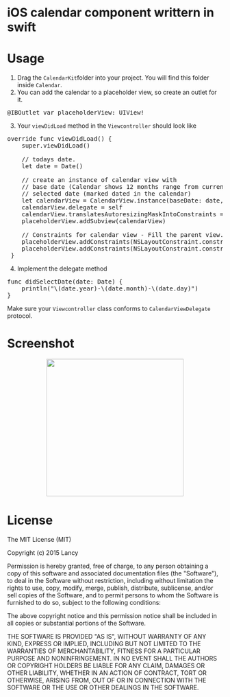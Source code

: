 # iOS calendar component writtern in swift
Usage
========
1. Drag the `CalendarKit`folder into your project. You will find this folder inside `Calendar`.
2. You can add the calendar to a placeholder view, so create an outlet for it.
<pre lang="Swift">
@IBOutlet var placeholderView: UIView!
</pre>
3. Your `viewDidLoad` method in the `Viewcontroller` should look like
<pre lang="Swift">
override func viewDidLoad() {
    super.viewDidLoad()
        
    // todays date.
    let date = Date()
        
    // create an instance of calendar view with 
    // base date (Calendar shows 12 months range from current base date)
    // selected date (marked dated in the calendar)
    let calendarView = CalendarView.instance(baseDate: date, selectedDate: date)
    calendarView.delegate = self
    calendarView.translatesAutoresizingMaskIntoConstraints = false
    placeholderView.addSubview(calendarView)
        
    // Constraints for calendar view - Fill the parent view.
    placeholderView.addConstraints(NSLayoutConstraint.constraints(withVisualFormat: "H:|[calendarView]|", options: NSLayoutConstraint.FormatOptions(rawValue: 0), metrics: nil, views: ["calendarView": calendarView]))
    placeholderView.addConstraints(NSLayoutConstraint.constraints(withVisualFormat: "V:|[calendarView]|", options: NSLayoutConstraint.FormatOptions(rawValue: 0), metrics: nil, views: ["calendarView": calendarView]))
 }
</pre>
4. Implement the delegate method
<pre lang="Swift">
func didSelectDate(date: Date) {
    println("\(date.year)-\(date.month)-\(date.day)")
}
</pre>
Make sure your `Viewcontroller` class conforms to `CalendarViewDelegate` protocol.

Screenshot
========
<center><img src="https://github.com/lancy98/Calendar/blob/master/etc/screenshot.png" width=320></center>

License
========
The MIT License (MIT)

Copyright (c) 2015 Lancy

Permission is hereby granted, free of charge, to any person obtaining a copy
of this software and associated documentation files (the "Software"), to deal
in the Software without restriction, including without limitation the rights
to use, copy, modify, merge, publish, distribute, sublicense, and/or sell
copies of the Software, and to permit persons to whom the Software is
furnished to do so, subject to the following conditions:

The above copyright notice and this permission notice shall be included in
all copies or substantial portions of the Software.

THE SOFTWARE IS PROVIDED "AS IS", WITHOUT WARRANTY OF ANY KIND, EXPRESS OR
IMPLIED, INCLUDING BUT NOT LIMITED TO THE WARRANTIES OF MERCHANTABILITY,
FITNESS FOR A PARTICULAR PURPOSE AND NONINFRINGEMENT. IN NO EVENT SHALL THE
AUTHORS OR COPYRIGHT HOLDERS BE LIABLE FOR ANY CLAIM, DAMAGES OR OTHER
LIABILITY, WHETHER IN AN ACTION OF CONTRACT, TORT OR OTHERWISE, ARISING FROM,
OUT OF OR IN CONNECTION WITH THE SOFTWARE OR THE USE OR OTHER DEALINGS IN
THE SOFTWARE.
